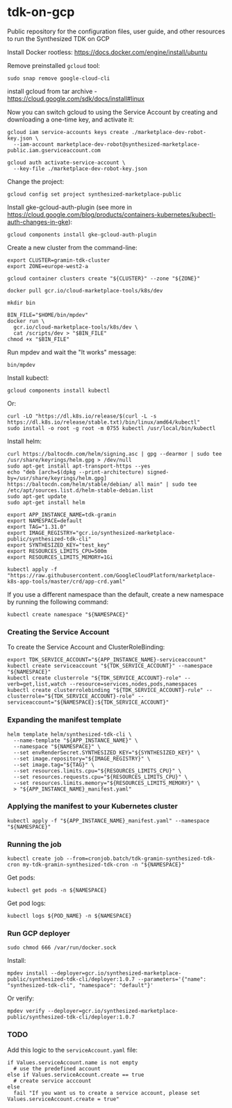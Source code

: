 # tdk-on-gcp
Public repository for the configuration files, user guide, and other resources to run the Synthesized TDK on GCP



Install Docker rootless: https://docs.docker.com/engine/install/ubuntu

Remove preinstalled `gcloud` tool:
```
sudo snap remove google-cloud-cli
```

install gcloud from tar archive - https://cloud.google.com/sdk/docs/install#linux


Now you can switch gcloud to using the Service Account by creating and downloading a one-time key, and activate it:
```
gcloud iam service-accounts keys create ./marketplace-dev-robot-key.json \
  --iam-account marketplace-dev-robot@synthesized-marketplace-public.iam.gserviceaccount.com

gcloud auth activate-service-account \
  --key-file ./marketplace-dev-robot-key.json
```

Change the project:
```
gcloud config set project synthesized-marketplace-public
```

Install gke-gcloud-auth-plugin (see more in https://cloud.google.com/blog/products/containers-kubernetes/kubectl-auth-changes-in-gke):
```
gcloud components install gke-gcloud-auth-plugin
```


Create a new cluster from the command-line:
```
export CLUSTER=gramin-tdk-cluster
export ZONE=europe-west2-a

gcloud container clusters create "${CLUSTER}" --zone "${ZONE}"
```



```
docker pull gcr.io/cloud-marketplace-tools/k8s/dev

mkdir bin

BIN_FILE="$HOME/bin/mpdev"
docker run \
  gcr.io/cloud-marketplace-tools/k8s/dev \
  cat /scripts/dev > "$BIN_FILE"
chmod +x "$BIN_FILE"
```

Run mpdev and wait the "It works" message:
```
bin/mpdev
```


Install kubectl:
```
gcloud components install kubectl
```

Or:
```
curl -LO "https://dl.k8s.io/release/$(curl -L -s https://dl.k8s.io/release/stable.txt)/bin/linux/amd64/kubectl"
sudo install -o root -g root -m 0755 kubectl /usr/local/bin/kubectl
```


Install helm:
```
curl https://baltocdn.com/helm/signing.asc | gpg --dearmor | sudo tee /usr/share/keyrings/helm.gpg > /dev/null
sudo apt-get install apt-transport-https --yes
echo "deb [arch=$(dpkg --print-architecture) signed-by=/usr/share/keyrings/helm.gpg] https://baltocdn.com/helm/stable/debian/ all main" | sudo tee /etc/apt/sources.list.d/helm-stable-debian.list
sudo apt-get update
sudo apt-get install helm
```



```
export APP_INSTANCE_NAME=tdk-gramin
export NAMESPACE=default
export TAG="1.31.0"
export IMAGE_REGISTRY="gcr.io/synthesized-marketplace-public/synthesized-tdk-cli"
export SYNTHESIZED_KEY="test_key"
export RESOURCES_LIMITS_CPU=500m
export RESOURCES_LIMITS_MEMORY=1Gi
```

```
kubectl apply -f "https://raw.githubusercontent.com/GoogleCloudPlatform/marketplace-k8s-app-tools/master/crd/app-crd.yaml"
```


If you use a different namespace than the default, create a new namespace by running the following command:
```
kubectl create namespace "${NAMESPACE}"
```

### Creating the Service Account

To create the Service Account and ClusterRoleBinding:
```
export TDK_SERVICE_ACCOUNT="${APP_INSTANCE_NAME}-serviceaccount"
kubectl create serviceaccount "${TDK_SERVICE_ACCOUNT}" --namespace "${NAMESPACE}"
kubectl create clusterrole "${TDK_SERVICE_ACCOUNT}-role" --verb=get,list,watch --resource=services,nodes,pods,namespaces
kubectl create clusterrolebinding "${TDK_SERVICE_ACCOUNT}-rule" --clusterrole="${TDK_SERVICE_ACCOUNT}-role" --serviceaccount="${NAMESPACE}:${TDK_SERVICE_ACCOUNT}"
```



### Expanding the manifest template

```
helm template helm/synthesized-tdk-cli \
  --name-template "${APP_INSTANCE_NAME}" \
  --namespace "${NAMESPACE}" \
  --set envRenderSecret.SYNTHESIZED_KEY="${SYNTHESIZED_KEY}" \
  --set image.repository="${IMAGE_REGISTRY}" \
  --set image.tag="${TAG}" \
  --set resources.limits.cpu="${RESOURCES_LIMITS_CPU}" \
  --set resources.requests.cpu="${RESOURCES_LIMITS_CPU}" \
  --set resources.limits.memory="${RESOURCES_LIMITS_MEMORY}" \
  > "${APP_INSTANCE_NAME}_manifest.yaml"
```


### Applying the manifest to your Kubernetes cluster

```
kubectl apply -f "${APP_INSTANCE_NAME}_manifest.yaml" --namespace "${NAMESPACE}"
```


### Running the job

```
kubectl create job --from=cronjob.batch/tdk-gramin-synthesized-tdk-cron my-tdk-gramin-synthesized-tdk-cron -n "${NAMESPACE}"
```

Get pods:
```
kubectl get pods -n ${NAMESPACE}
```

Get pod logs:
```
kubectl logs ${POD_NAME} -n ${NAMESPACE}
```


### Run GCP deployer

```
sudo chmod 666 /var/run/docker.sock
```

Install:
```shell
mpdev install --deployer=gcr.io/synthesized-marketplace-public/synthesized-tdk-cli/deployer:1.0.7 --parameters='{"name": "synthesized-tdk-cli", "namespace": "default"}'
```

Or verify:
```shell
mpdev verify --deployer=gcr.io/synthesized-marketplace-public/synthesized-tdk-cli/deployer:1.0.7
```




### TODO

Add this logic to the `serviceAccount.yaml` file:
```shell
if Values.serviceAccount.name is not empty
  # use the predefined account
else if Values.serviceAccount.create == true
  # create service acccount
else
  fail "If you want us to create a service account, please set Values.serviceAccount.create = true"
```
